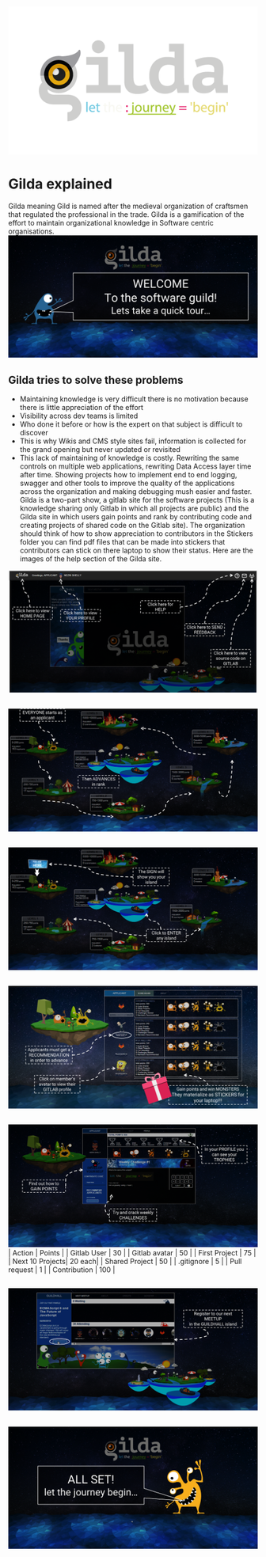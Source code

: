 ![gilda logo](SwGuildClient\src\assets\images\GildaLogo_White_02.png)
# Gilda explained
Gilda meaning Gild is named after the medieval organization of craftsmen that regulated the professional in the trade.
Gilda is a gamification of the effort to maintain organizational knowledge in Software centric organisations.
![help0 picture](SwGuildClient/src/assets/images/help/Help0.png)
## Gilda tries to solve these problems
* Maintaining knowledge is very difficult there is no motivation because there is little appreciation of the effort
* Visibility across dev teams is limited 
* Who done it before or how is the expert on that subject is difficult to discover
* This is why Wikis and CMS style sites fail, information is collected for the grand opening but never updated or revisited
* This lack of maintaining of knowledge is costly. Rewriting the same controls on multiple web applications, rewriting Data Access layer time after time. Showing projects how to implement end to end logging, swagger and other tools to improve the quality of the applications across the organization and making debugging mush easier and faster.
Gilda is a two-part show, a gitlab site for the software projects (This is a knowledge sharing only Gitlab in which all projects are public) and the Gilda site in which users gain points and rank by contributing code and creating projects of shared code on the Gitlab site). The organization should think of how to show appreciation to contributors in the Stickers folder you can find pdf files that can be made into stickers that contributors can stick on there laptop to show their status.
Here are the images of the help section of the Gilda site.

![help1 picture](SwGuildClient/src/assets/images/help/Help1.png)

##
![help2 picture](SwGuildClient/src/assets/images/help/Help2.png)

##
![help3 picture](SwGuildClient/src/assets/images/help/Help3.png)

##
![help4 picture](SwGuildClient/src/assets/images/help/Help4.png)

##
![help5 picture](SwGuildClient/src/assets/images/help/Help5.png)
|  Action         |   Points  |
| Gitlab User     |    30     |
| Gitlab avatar   |    50     |
| First Project   |    75     |
| Next 10 Projects|    20 each|
| Shared Project  |    50     |
|  .gitignore     |    5      |
|  Pull request   |    1      |
|  Contribution   |    100    |

##
![help6 picture](SwGuildClient/src/assets/images/help/Help6.png)

##
![help7 picture](SwGuildClient/src/assets/images/help/Help7.png)

